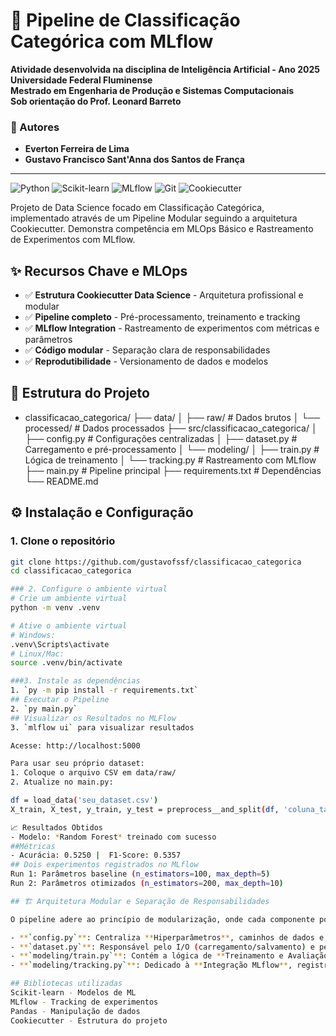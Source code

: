 # 🚀 Pipeline de Classificação Categórica com MLflow

**Atividade desenvolvida na disciplina de Inteligência Artificial - Ano 2025**  
**Universidade Federal Fluminense**  
**Mestrado em Engenharia de Produção e Sistemas Computacionais**  
**Sob orientação do Prof. Leonard Barreto**

### 👥 Autores
- **Everton Ferreira de Lima**
- **Gustavo Francisco Sant'Anna dos Santos de França**

---

![Python](https://img.shields.io/badge/Python-3.13%2B-blue)
![Scikit-learn](https://img.shields.io/badge/Scikit--learn-1.2%2B-orange)
![MLflow](https://img.shields.io/badge/MLflow-2.0%2B-lightgrey)
![Git](https://img.shields.io/badge/Git-Professional%20Workflow-green)
![Cookiecutter](https://img.shields.io/badge/Cookiecutter-Data%20Science-brightgreen)

Projeto de Data Science focado em Classificação Categórica, implementado através de um Pipeline Modular seguindo a arquitetura Cookiecutter. Demonstra competência em MLOps Básico e Rastreamento de Experimentos com MLflow.

## ✨ Recursos Chave e MLOps

- ✅ **Estrutura Cookiecutter Data Science** - Arquitetura profissional e modular
- ✅ **Pipeline completo** - Pré-processamento, treinamento e tracking
- ✅ **MLflow Integration** - Rastreamento de experimentos com métricas e parâmetros
- ✅ **Código modular** - Separação clara de responsabilidades
- ✅ **Reprodutibilidade** - Versionamento de dados e modelos

## 📁 Estrutura do Projeto

- classificacao_categorica/
├── data/
│ ├── raw/ # Dados brutos
│ └── processed/ # Dados processados
├── src/classificacao_categorica/
│ ├── config.py # Configurações centralizadas
│ ├── dataset.py # Carregamento e pré-processamento
│ └── modeling/
│ ├── train.py # Lógica de treinamento
│ └── tracking.py # Rastreamento com MLflow
├── main.py # Pipeline principal
├── requirements.txt # Dependências
└── README.md

## ⚙️ Instalação e Configuração

### 1. Clone o repositório
```bash
git clone https://github.com/gustavofssf/classificacao_categorica
cd classificacao_categorica

### 2. Configure o ambiente virtual
# Crie um ambiente virtual 
python -m venv .venv

# Ative o ambiente virtual
# Windows:
.venv\Scripts\activate
# Linux/Mac:
source .venv/bin/activate

###3. Instale as dependências
1. `py -m pip install -r requirements.txt`
## Executar o Pipeline
2. `py main.py`
## Visualizar os Resultados no MLFlow
3. `mlflow ui` para visualizar resultados

Acesse: http://localhost:5000

Para usar seu próprio dataset:
1. Coloque o arquivo CSV em data/raw/
2. Atualize no main.py:

df = load_data('seu_dataset.csv')
X_train, X_test, y_train, y_test = preprocess__and_split(df, 'coluna_target')

📈 Resultados Obtidos
- Modelo: *Random Forest* treinado com sucesso
##Métricas
- Acurácia: 0.5250 |  F1-Score: 0.5357
## Dois experimentos registrados no MLflow
Run 1: Parâmetros baseline (n_estimators=100, max_depth=5)
Run 2: Parâmetros otimizados (n_estimators=200, max_depth=10)

## 🏗️ Arquitetura Modular e Separação de Responsabilidades

O pipeline adere ao princípio de modularização, onde cada componente possui uma responsabilidade única:

- **`config.py`**: Centraliza **Hiperparâmetros**, caminhos de dados e configurações de **MLflow**.
- **`dataset.py`**: Responsável pelo I/O (carregamento/salvamento) e pelo **Pré-processamento de Variáveis Categóricas**.
- **`modeling/train.py`**: Contém a lógica de **Treinamento e Avaliação** do modelo (`RandomForestClassifier`).
- **`modeling/tracking.py`**: Dedicado à **Integração MLflow**, registrando métricas, parâmetros e o objeto do modelo.

## Bibliotecas utilizadas
Scikit-learn - Modelos de ML
MLflow - Tracking de experimentos
Pandas - Manipulação de dados
Cookiecutter - Estrutura do projeto
